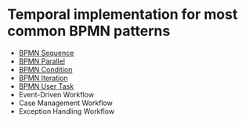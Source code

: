 # Temporal implementation for most common BPMN patterns


- [BPMN Sequence](./src/main/java/com/antmendoza/temporal/sequential/README.md)
- [BPMN Parallel](./src/main/java/com/antmendoza/temporal/parallel/README.md)
- [BPMN Condition](./src/main/java/com/antmendoza/temporal/condition/README.md)
- [BPMN Iteration](./src/main/java/com/antmendoza/temporal/iteration/README.md)
- [BPMN User Task](./src/main/java/com/antmendoza/temporal/usertask/README.md)
- Event-Driven Workflow
- Case Management Workflow
- Exception Handling Workflow


